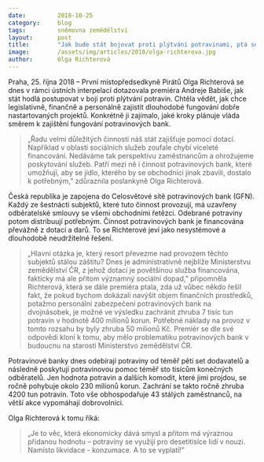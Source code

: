 ```yaml
---
date:         2018-10-25
category:     blog
tags:         sněmovna zemědělství
layout:       post
title:        "Jak bude stát bojovat proti plýtvání potravinami, ptá se premiéra pirátka Olga Richterová"
image:        /assets/img/articles/2018/olga-richterova.jpg
author:       Olga Richterová
---
```


Praha, 25. října 2018 – První místopředsedkyně Pirátů Olga Richterová se dnes v rámci ústních interpelací dotazovala premiéra Andreje Babiše, jak stát hodlá postupovat v boji proti plýtvání potravin. Chtěla vědět, jak chce legislativně, finančně a personálně zajistit dlouhodobé fungování dobře nastartovaných projektů. Konkrétně ji zajímalo, jaké kroky plánuje vláda směrem k zajištění fungování potravinových bank. 

> „Řadu velmi důležitých činností náš stát zajišťuje pomocí dotací. Například v oblasti sociálních služeb zoufale chybí víceleté financování. Nedáváme tak perspektivu zaměstnancům a ohrožujeme poskytování služeb. Patří mezi ně i činnost potravinových bank, které umožňují, aby se jídlo, kterého by se obchodníci jinak zbavili, dostalo k potřebným,” zdůraznila poslankyně Olga Richterová.

Česká republika je zapojena do Celosvětové sítě potravinových bank (GFN). Každý ze šestnácti subjektů, které tuto činnost provozují, má uzavřeny odběratelské smlouvy se všemi obchodními řetězci. Odebrané potraviny potom distribuují potřebným. Činnost potravinových bank je financována převážně z dotací a darů. To se Richterové jeví jako nesystémové a dlouhodobě neudržitelné řešení. 

> „Hlavní otázka je, který resort převezme nad provozem těchto subjektů stálou záštitu? Dnes je administrativně nejblíže Ministerstvu zemědělství ČR, z jehož dotací je povětšinou služba financována, fakticky má ale přitom významný sociální dopad,” připomněla Richterová, která se dále premiéra ptala, zda už vůbec někdo řešil fakt, že pokud bychom dokázali navýšit objem finančních prostředků, potažmo personální zabezpečení potravinových bank na dvojnásobek, je možné ve výsledku zachránit zhruba 7 tisíc tun potravin v hodnotě 400 milionů korun. Potřebné náklady na provoz v tomto rozsahu by byly zhruba 50 milionů Kč. Premiér se dle své odpovědi kloní k tomu, aby mělo problematiku potravinových bank v budoucnu na starosti Ministerstvo zemědělství ČR.

Potravinové banky dnes odebírají potraviny od téměř pěti set dodavatelů a následně poskytují potravinovou pomoc téměř sto tisícům konečných odběratelů. Jen hodnota potravin a dalších komodit, které jimi projdou, se ročně pohybuje okolo 230 milionů korun. Zachrání se takto ročně zhruba 4200 tun potravin. Toto vše obhospodařuje 43 stálých zaměstnanců, na větší akce vypomáhají dobrovolníci.

Olga Richterová k tomu říká: 

> „Je to věc, která ekonomicky dává smysl a přitom má výraznou přidanou hodnotu – potraviny se využijí pro desetitisíce lidí v nouzi. Namísto likvidace - konzumace. A to se vyplatí!”
